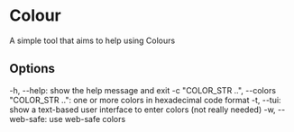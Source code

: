 # Colour
 A simple tool that aims to help using Colours

## Options
-h, --help: show the help message and exit
-c "COLOR_STR ..", --colors "COLOR_STR ..": one or more colors in hexadecimal code format
-t, --tui: show a text-based user interface to enter colors (not really needed)
-w, --web-safe: use web-safe colors
